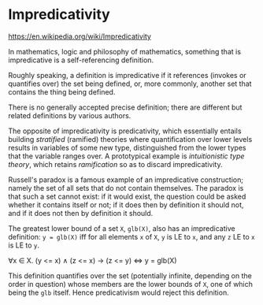 # Impredicativity

https://en.wikipedia.org/wiki/Impredicativity

In mathematics, logic and philosophy of mathematics, something that is impredicative is a self-referencing definition.

Roughly speaking, a definition is impredicative if it references (invokes or quantifies over) the set being defined, or, more commonly, another set that contains the thing being defined.

There is no generally accepted precise definition; there are different but related definitions by various authors.

The opposite of impredicativity is predicativity, which essentially entails building *stratified* (ramified) theories where quantification over lower levels results in variables of some new type, distinguished from the lower types that the variable ranges over. A prototypical example is *intuitionistic type theory*, which retains *ramification* so as to discard impredicativity.

Russell's paradox is a famous example of an impredicative construction; namely the set of all sets that do not contain themselves. The paradox is that such a set cannot exist: if it would exist, the question could be asked whether it contains itself or not; if it does then by definition it should not, and if it does not then by definition it should.

The greatest lower bound of a set `X`, `glb(X)`, also has an impredicative definition: `y = glb(X)` iff for all elements `x` of `X`, `y` is LE to `x`, and any `z` LE to `x` is LE to `y`.

∀x ∈ X. (y <= x) ∧ (z <= x) -> (z <= y) <=> y = glb(X)

This definition quantifies over the set (potentially infinite, depending on the order in question) whose members are the lower bounds of `X`, one of which being the `glb` itself. Hence predicativism would reject this definition.
